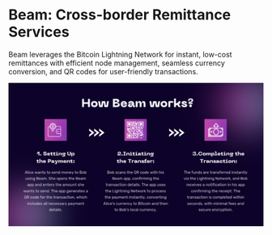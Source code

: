 # Beam: Cross-border Remittance Services

Beam leverages the Bitcoin Lightning Network for instant, low-cost remittances with efficient node management,  seamless currency conversion, and QR codes for user-friendly transactions.

![](https://github.com/lucylow/BEAM/blob/main/Images/Screen%20Shot%202024-07-10%20at%206.44.33%20PM.png?raw=true)
